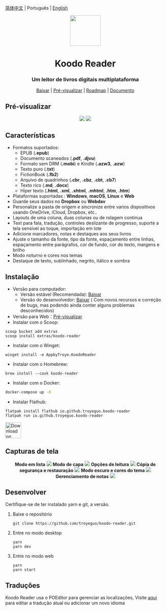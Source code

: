 <div align="left">

[简体中文](https://github.com/troyeguo/koodo-reader/blob/master/README_cn.md) | Português | [English](https://github.com/troyeguo/koodo-reader/blob/master/README.md)

</div>

<div align="center" >
  <img src="https://i.loli.net/2021/07/30/ZKNMmz54Q3uqlrW.png" width="96px" height="96px"/>
</div>

<h1 align="center">
  Koodo Reader
</h1>

<h3 align="center">
  Um leitor de livros digitais multiplataforma
</h3>
<div align="center">

[Baixar](https://koodo.960960.xyz/en) | [Pré-visualizar](https://reader.960960.xyz) | [Roadmap](https://troyeguo.notion.site/d1c19a132932465bae1d89dd963c92ea?v=ca8aa69cf25849c18c92b92ba868663b) | [Documento](https://troyeguo.notion.site/Koodo-Reader-Documento-9c767af3d66c459db996bdd08a34c34b)

</div>

## Pré-visualizar

<div align="center">
  <img src="https://i.loli.net/2021/08/08/I37WPYFJcC1jltn.png" >
  <img src="https://i.loli.net/2021/08/08/G7WvUQFTrEpSCKg.png" >
</div>

## Características

- Formatos suportados:
  - EPUB (**.epub**)
  - Documento scaneados (**.pdf**, **.djvu**)
  - Formato sem DRM (**.mobi**) e Kindle (**.azw3**, **.azw**)
  - Texto puro (**.txt**)
  - FictionBook (**.fb2**)
  - Arquivo de quadrinhos (**.cbr**, **.cbz**, **.cbt**, **.cb7**)
  - Texto rico (**.md**, **.docx**)
  - Hiper texto (**.html**, **.xml**, **.xhtml**, **.mhtml**, **.htm**, **.htm**)
- Plataformas suportadas : **Windows**, **macOS**, **Linux** e **Web**
- Guarde seus dados no **Dropbox** ou **Webdav**
- Personalize a pasta de origem e sincronize entre varios dispositivos usando OneDrive, iCloud, Dropbox, etc..
- Layouts de uma coluna, duas colunas ou de rolagem continua
- Text para fala, tradução, controles deslizante de progresso, suporte a tela sensível ao toque, importação em lote
- Adicione marcadores, notas e destaques aos seus livros
- Ajuste o tamanho da fonte, tipo da fonte, espaçamento entre linhas, espaçamento entre parágrafos, cor de fundo, cor do texto, margens e brilho
- Modo noturno e cores nos temas
- Destaque de texto, sublinhado, negrito, itálico e sombra

## Instalação

- Versão para computador:
  - Versão estável (Recomendada): [Baixar](https://koodo.960960.xyz/en)
  - Versão do desenvolvedor: [Baixar](https://github.com/troyeguo/koodo-reader/releases/latest) ( Com novos recursos e correção de bugs, mas podendo ainda conter alguns problemas desconhecidos)
- Versão para Web：[Pré-visualizar](https://reader.960960.xyz)
- Instalar com o Scoop:

```shell
scoop bucket add extras
scoop install extras/koodo-reader
```

- Instalar com o Winget:

```shell
winget install -e AppbyTroye.KoodoReader
```

- Instalar com o Homebrew:

```shell
brew install --cask koodo-reader
```

- Instalar com o Docker:

```bash
docker-compose up -d
```

- Instalar Flathub:

```shell
flatpak install flathub io.github.troyeguo.koodo-reader
flatpak run io.github.troyeguo.koodo-reader
```

<a href="https://flathub.org/apps/details/io.github.troyeguo.koodo-reader"><img height="50" alt="Download on Flathub" src="https://flathub.org/assets/badges/flathub-badge-en.png"/></a>

## Capturas de tela

<div align="center">
  <b>Modo em lista</b>
  <img src="https://i.loli.net/2021/08/08/JyNHfThMs184Um2.png" >
  <b>Modo de capa</b>
  <img src="https://i.loli.net/2021/08/08/76zkDEAobd4qsmR.png" >
  <b>Opções de leitura</b>
  <img src="https://i.loli.net/2021/08/08/LeEN9gnOvFmfVWA.png" >
  <b>Cópia de segurança e restauração</b>
  <img src="https://i.loli.net/2021/08/08/aRIAiYT2dGJQhC1.png" >
  <b>Modo escuro e cores do tema</b>
  <img src="https://i.loli.net/2021/08/08/ynqUNpX93xZefdw.png" >
  <b>Gerenciamento de notas</b>
  <img src="https://i.loli.net/2021/08/09/sARQBoefvGklHwC.png" >

</div>

</div>

## Desenvolver

Certifique-se de ter instalado yarn e git, a versão.

1. Baixe o repositório

   ```
   git clone https://github.com/troyeguo/koodo-reader.git
   ```

2. Entre no modo desktop

   ```
   yarn
   yarn dev
   ```

3. Entre no modo web

   ```
   yarn
   yarn start
   ```

## Traduções

Koodo Reader usa o POEditor para gerenciar as localizações, Visite [aqui](https://poeditor.com/join/project?hash=fk4qbQTlsk) para editar a tradução atual ou adicionar um novo idioma
